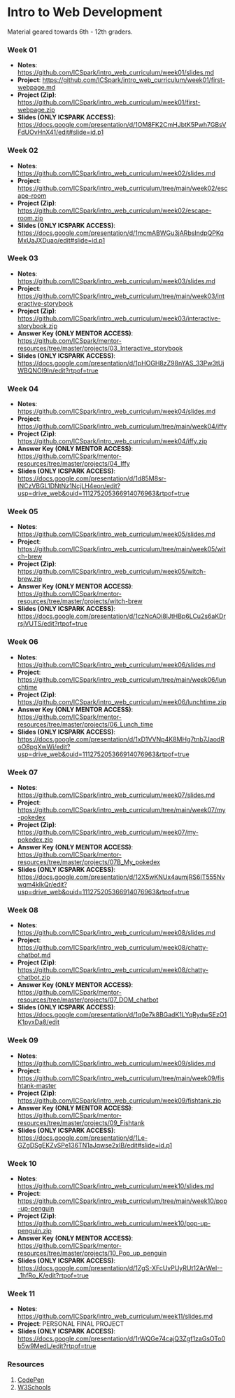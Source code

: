 # Intro to Web Development

Material geared towards 6th - 12th graders.

### Week 01
- **Notes**: https://github.com/ICSpark/intro_web_curriculum/week01/slides.md
- **Project**: https://github.com/ICSpark/intro_web_curriculum/week01/first-webpage.md
- **Project (Zip)**: https://github.com/ICSpark/intro_web_curriculum/week01/first-webpage.zip
- **Slides (ONLY ICSPARK ACCESS)**: https://docs.google.com/presentation/d/1OM8FK2CmHJbtK5Pwh7GBsVFdUOvHnX41/edit#slide=id.p1 

### Week 02
- **Notes**: https://github.com/ICSpark/intro_web_curriculum/week02/slides.md
- **Project**: https://github.com/ICSpark/intro_web_curriculum/tree/main/week02/escape-room
- **Project (Zip)**: https://github.com/ICSpark/intro_web_curriculum/week02/escape-room.zip
- **Slides (ONLY ICSPARK ACCESS)**: https://docs.google.com/presentation/d/1mcmABWGu3jARbsIndpQPKqMxUaJXDuao/edit#slide=id.p1

### Week 03
- **Notes**: https://github.com/ICSpark/intro_web_curriculum/week03/slides.md
- **Project**: https://github.com/ICSpark/intro_web_curriculum/tree/main/week03/interactive-storybook
- **Project (Zip)**: https://github.com/ICSpark/intro_web_curriculum/week03/interactive-storybook.zip
- **Answer Key (ONLY MENTOR ACCESS)**: https://github.com/ICSpark/mentor-resources/tree/master/projects/03_Interactive_storybook
- **Slides (ONLY ICSPARK ACCESS)**: https://docs.google.com/presentation/d/1pHOGH8zZ98nYAS_33Pw3tUjWBQNOI9In/edit?rtpof=true

### Week 04
- **Notes**: https://github.com/ICSpark/intro_web_curriculum/week04/slides.md
- **Project**: https://github.com/ICSpark/intro_web_curriculum/tree/main/week04/iffy
- **Project (Zip)**: https://github.com/ICSpark/intro_web_curriculum/week04/iffy.zip
- **Answer Key (ONLY MENTOR ACCESS)**: https://github.com/ICSpark/mentor-resources/tree/master/projects/04_Iffy
- **Slides (ONLY ICSPARK ACCESS)**: https://docs.google.com/presentation/d/1d85M8sr-lNCzVBGL1DNtNz1NcjLH4eon/edit?usp=drive_web&ouid=111275205366914076963&rtpof=true

### Week 05
- **Notes**: https://github.com/ICSpark/intro_web_curriculum/week05/slides.md
- **Project**: https://github.com/ICSpark/intro_web_curriculum/tree/main/week05/witch-brew
- **Project (Zip)**: https://github.com/ICSpark/intro_web_curriculum/week05/witch-brew.zip
- **Answer Key (ONLY MENTOR ACCESS)**: https://github.com/ICSpark/mentor-resources/tree/master/projects/witch-brew
- **Slides (ONLY ICSPARK ACCESS)**: https://docs.google.com/presentation/d/1czNcAOi8lJtHBp6LCu2s6aKDrrsjVUTS/edit?rtpof=true

### Week 06
- **Notes**: https://github.com/ICSpark/intro_web_curriculum/week06/slides.md
- **Project**: https://github.com/ICSpark/intro_web_curriculum/tree/main/week06/lunchtime
- **Project (Zip)**: https://github.com/ICSpark/intro_web_curriculum/week06/lunchtime.zip
- **Answer Key (ONLY MENTOR ACCESS)**: https://github.com/ICSpark/mentor-resources/tree/master/projects/06_Lunch_time
- **Slides (ONLY ICSPARK ACCESS)**: https://docs.google.com/presentation/d/1xD1VVNp4K8MHg7tnb7JaodRoO8pgXwWj/edit?usp=drive_web&ouid=111275205366914076963&rtpof=true

### Week 07
- **Notes**: https://github.com/ICSpark/intro_web_curriculum/week07/slides.md
- **Project**: https://github.com/ICSpark/intro_web_curriculum/tree/main/week07/my-pokedex
- **Project (Zip)**: https://github.com/ICSpark/intro_web_curriculum/week07/my-pokedex.zip
- **Answer Key (ONLY MENTOR ACCESS)**: https://github.com/ICSpark/mentor-resources/tree/master/projects/07B_My_pokedex
- **Slides (ONLY ICSPARK ACCESS)**: https://docs.google.com/presentation/d/12X5wKNUx4aumjRS6IT555Nvwqm4kIkQr/edit?usp=drive_web&ouid=111275205366914076963&rtpof=true

### Week 08
- **Notes**: https://github.com/ICSpark/intro_web_curriculum/week08/slides.md
- **Project**: https://github.com/ICSpark/intro_web_curriculum/week08/chatty-chatbot.md
- **Project (Zip)**: https://github.com/ICSpark/intro_web_curriculum/week08/chatty-chatbot.zip
- **Answer Key (ONLY MENTOR ACCESS)**: https://github.com/ICSpark/mentor-resources/tree/master/projects/07_DOM_chatbot
- **Slides (ONLY ICSPARK ACCESS)**: https://docs.google.com/presentation/d/1q0e7k8BGadK1LYqRydwSEzO1K1pyxDa8/edit

### Week 09
- **Notes**: https://github.com/ICSpark/intro_web_curriculum/week09/slides.md
- **Project**: https://github.com/ICSpark/intro_web_curriculum/tree/main/week09/fishtank-master
- **Project (Zip)**: https://github.com/ICSpark/intro_web_curriculum/week09/fishtank.zip
- **Answer Key (ONLY MENTOR ACCESS)**: https://github.com/ICSpark/mentor-resources/tree/master/projects/09_Fishtank
- **Slides (ONLY ICSPARK ACCESS)**: https://docs.google.com/presentation/d/1Le-GZgDSgEKZvSPe136TN1aJqwse2xIB/edit#slide=id.p1

### Week 10
- **Notes**: https://github.com/ICSpark/intro_web_curriculum/week10/slides.md
- **Project**: https://github.com/ICSpark/intro_web_curriculum/tree/main/week10/pop-up-penguin
- **Project (Zip)**: https://github.com/ICSpark/intro_web_curriculum/week10/pop-up-penguin.zip
- **Answer Key (ONLY MENTOR ACCESS)**: https://github.com/ICSpark/mentor-resources/tree/master/projects/10_Pop_up_penguin
- **Slides (ONLY ICSPARK ACCESS)**: https://docs.google.com/presentation/d/1ZgS-XFcUvPUyRUt12ArWeI--_1hfRo_K/edit?rtpof=true

### Week 11
- **Notes**: https://github.com/ICSpark/intro_web_curriculum/week11/slides.md
- **Project**: PERSONAL FINAL PROJECT 
- **Slides (ONLY ICSPARK ACCESS)**: https://docs.google.com/presentation/d/1rWQGe74cajQ3Zgf1zaGsOTo0b5w9MedL/edit?rtpof=true

### Resources
1. [CodePen](https://codepen.io/)
2. [W3Schools](https://www.w3schools.com/)
